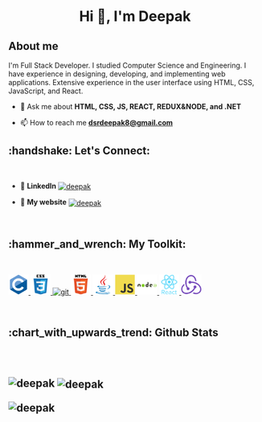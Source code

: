 <h1 align="center">Hi 👋, I'm Deepak</h1>
<h2 align="left">About me </h2>

<p>I'm Full Stack Developer. I studied Computer Science and Engineering. I have experience in designing, developing, and
implementing web applications. Extensive experience in the user interface using HTML,
CSS, JavaScript, and React.</p>

- 💬 Ask me about **HTML, CSS, JS, REACT, REDUX&NODE, and .NET**

- 📫 How to reach me **dsrdeepak8@gmail.com**

<h2 align="left">:handshake: Let's Connect:</h2>
<br/>
<p align="left">
  
  - 🔗 **LinkedIn** 
<a href="https://www.linkedin.com/in/deepak-singh-rathore-a100aa181/" target="blank"><img align="center" src="https://raw.githubusercontent.com/rahuldkjain/github-profile-readme-generator/master/src/images/icons/Social/linked-in-alt.svg" alt="deepak" height="30" width="40" /></a>
 
  - 🔗 **My website** 
 <a  href="https://deepak123bharat.github.io/web/" target="blank"><img align="center" src="https://cdn-icons-png.flaticon.com/512/1927/1927746.png" alt="deepak" height="33" width="33" /> </a>
</p>
<br/>
<h2 align="left">:hammer_and_wrench: My Toolkit:</h2>
<br/>
<p align="left"> <a href="https://www.cprogramming.com/" target="_blank" rel="noreferrer"> <img src="https://raw.githubusercontent.com/devicons/devicon/master/icons/c/c-original.svg" alt="c" width="40" height="40"/> </a> <a href="https://www.w3schools.com/css/" target="_blank" rel="noreferrer"> <img src="https://raw.githubusercontent.com/devicons/devicon/master/icons/css3/css3-original-wordmark.svg" alt="css3" width="40" height="40"/> </a> <a href="https://git-scm.com/" target="_blank" rel="noreferrer"> <img src="https://www.vectorlogo.zone/logos/git-scm/git-scm-icon.svg" alt="git" width="40" height="40"/> </a> <a href="https://www.w3.org/html/" target="_blank" rel="noreferrer"> <img src="https://raw.githubusercontent.com/devicons/devicon/master/icons/html5/html5-original-wordmark.svg" alt="html5" width="40" height="40"/> </a> <a href="https://www.java.com" target="_blank" rel="noreferrer"> <img src="https://raw.githubusercontent.com/devicons/devicon/master/icons/java/java-original.svg" alt="java" width="40" height="40"/> </a> <a href="https://developer.mozilla.org/en-US/docs/Web/JavaScript" target="_blank" rel="noreferrer"> <img src="https://raw.githubusercontent.com/devicons/devicon/master/icons/javascript/javascript-original.svg" alt="javascript" width="40" height="40"/> </a> <a href="https://nodejs.org" target="_blank" rel="noreferrer"> <img src="https://raw.githubusercontent.com/devicons/devicon/master/icons/nodejs/nodejs-original-wordmark.svg" alt="nodejs" width="40" height="40"/> </a> <a href="https://reactjs.org/" target="_blank" rel="noreferrer"> <img src="https://raw.githubusercontent.com/devicons/devicon/master/icons/react/react-original-wordmark.svg" alt="react" width="40" height="40"/> </a> <a href="https://redux.js.org" target="_blank" rel="noreferrer"> <img src="https://raw.githubusercontent.com/devicons/devicon/master/icons/redux/redux-original.svg" alt="redux" width="40" height="40"/> </a> </p>
<br/>
<h2>:chart_with_upwards_trend: Github Stats<h2/>
<br/>
<p><img align="left" src="https://github-readme-stats.vercel.app/api/top-langs?username=deepak123bharat&show_icons=true&locale=en&layout=compact" alt="deepak" /></p>

<p>&nbsp;<img align="center" src="https://github-readme-stats.vercel.app/api?username=deepak123bharat&show_icons=true&locale=en" alt="deepak" /></p>

<p><img align="center" src="https://github-readme-streak-stats.herokuapp.com/?user=deepak123bharat&" alt="deepak" /></p>
